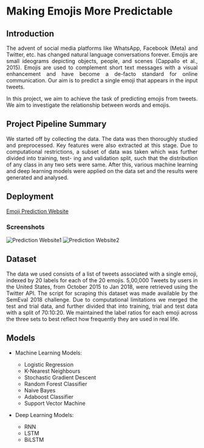 # Making Emojis More Predictable


## Introduction
<p align="justify">The advent of social media platforms like WhatsApp, Facebook (Meta) and Twitter, etc. has changed natural language conversations forever. Emojis are small ideograms depicting objects, people, and scenes (Cappallo et al., 2015). Emojis are used to complement short text messages with a visual enhancement and have become a de-facto standard for online communication. Our aim is to predict a single emoji that appears in the input tweets. </p>  
<p align="justify">In this project, we aim to achieve the task of predicting emojis from tweets. We aim to investigate the relationship between words and emojis.</p>

## Project Pipeline Summary
<p align="justify">
We started off by collecting the data. The data was then thoroughly studied and preprocessed. Key features were also extracted at this stage. Due to computational restrictions, a subset of data was taken which was further divided into training, test- ing and validation split, such that the distribution of any class in any two sets were same. After this, various machine learning and deep learning models were applied on the data set and the results were generated and analysed.
</p>

## Deployment
[Emoji Prediction Website](https://fierce-garden-64530.herokuapp.com)
### Screenshots
![Prediction Website1](https://user-images.githubusercontent.com/55680995/147876786-56302f39-740f-4b13-afca-420245b7fa53.jpg)
![Prediction Website2](https://user-images.githubusercontent.com/55680995/147876808-a86083dd-20fd-4b6a-92b0-84fbad23ceee.jpg)



## Dataset
<p align="justify">
The data we used consists of a list of tweets associated with a single emoji, indexed by 20 labels for each of the 20 emojis. 5,00,000 Tweets by users in the United States, from October 2015 to Jan 2018, were retrieved using the Twitter API. The script for scraping this dataset was made available by the SemEval 2018 challenge. Due to computational limitations we merged the test and trial data, and further divided that into training, trial and test data with a split of 70:10:20. We maintained the label ratios for each emoji across the three sets to best reflect how frequently they are used in real life.
</p>

## Models
- Machine Learning Models:
  - Logistic Regression
  - K-Nearest Neighbours
  - Stochastic Gradient Descent
  - Random Forest Classifier
  - Naive Bayes
  - Adaboost Classifier
  - Support Vector Machine

- Deep Learning Models:
  - RNN
  - LSTM
  - BiLSTM

<!-- ## Repository Description
- ### Preprocessing
  Code files for preprocessing data, EDA, feature selection, encoding, train-val-test split and feature scaling
- ### Regression
  Code files for training, validating, generating graphs and saving regression models
- ### Classification
  Code files for training, validating, generating graphs and saving classification models
- ### Reports
  Proposal, Interim Report and Final Report
- ### Images
  Images used in reports -->
